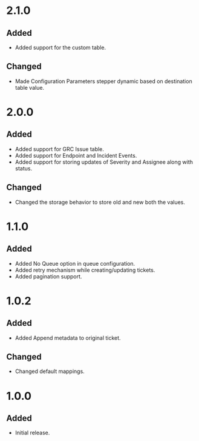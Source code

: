 # 2.1.0
## Added
- Added support for the custom table.
## Changed
- Made Configuration Parameters stepper dynamic based on destination table value.

# 2.0.0
## Added
- Added support for GRC Issue table.
- Added support for Endpoint and Incident Events.
- Added support for storing updates of Severity and Assignee along with status.
## Changed
- Changed the storage behavior to store old and new both the values.

# 1.1.0
## Added
- Added No Queue option in queue configuration.
- Added retry mechanism while creating/updating tickets.
- Added pagination support.

# 1.0.2
## Added
- Added Append metadata to original ticket.

## Changed
- Changed default mappings.

# 1.0.0
## Added
- Initial release.